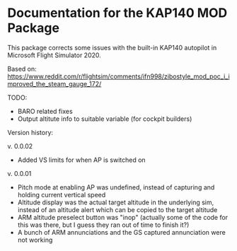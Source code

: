# Documentation for the KAP140 MOD Package

This package corrects some issues with the built-in KAP140 autopilot in Microsoft Flight Simulator 2020.

Based on:
https://www.reddit.com/r/flightsim/comments/ifn998/zibostyle_mod_poc_i_improved_the_steam_gauge_172/

TODO:
- BARO related fixes
- Output altitute info to suitable variable (for cockpit builders) 

Version history:

v. 0.0.02
- Added VS limits for when AP is switched on

v. 0.0.01
- Pitch mode at enabling AP was undefined, instead of capturing and holding current vertical speed
- Altitude display was the actual target altitude in the underlying sim, instead of an altitude alert which can be copied to the target altitude
- ARM altitude preselect button was "inop" (actually some of the code for this was there, but I guess they ran out of time to finish it?)
- A bunch of ARM annunciations and the GS captured annunciation were not working
